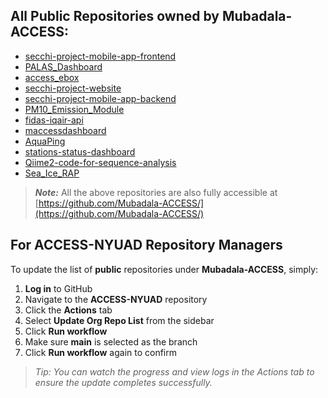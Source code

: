 <!-- START_ORG_REPOS -->
## All Public Repositories owned by Mubadala-ACCESS: 

- [secchi-project-mobile-app-frontend](https://github.com/Mubadala-ACCESS/secchi-project-mobile-app-frontend)
- [PALAS_Dashboard](https://github.com/Mubadala-ACCESS/PALAS_Dashboard)
- [access_ebox](https://github.com/Mubadala-ACCESS/access_ebox)
- [secchi-project-website](https://github.com/Mubadala-ACCESS/secchi-project-website)
- [secchi-project-mobile-app-backend](https://github.com/Mubadala-ACCESS/secchi-project-mobile-app-backend)
- [PM10_Emission_Module](https://github.com/Mubadala-ACCESS/PM10_Emission_Module)
- [fidas-iqair-api](https://github.com/Mubadala-ACCESS/fidas-iqair-api)
- [maccessdashboard](https://github.com/Mubadala-ACCESS/maccessdashboard)
- [AquaPing](https://github.com/Mubadala-ACCESS/AquaPing)
- [stations-status-dashboard](https://github.com/Mubadala-ACCESS/stations-status-dashboard)
- [Qiime2-code-for-sequence-analysis](https://github.com/Mubadala-ACCESS/Qiime2-code-for-sequence-analysis)
- [Sea_Ice_RAP](https://github.com/Mubadala-ACCESS/Sea_Ice_RAP)
<!-- END_ORG_REPOS -->
> **_Note:_** All the above repositories are also fully accessible at [https://github.com/Mubadala-ACCESS/](https://github.com/Mubadala-ACCESS/)

## For ACCESS-NYUAD Repository Managers
To update the list of **public** repositories under **Mubadala-ACCESS**, simply:
1. **Log in** to GitHub  
2. Navigate to the **ACCESS-NYUAD** repository  
3. Click the **Actions** tab  
4. Select **Update Org Repo List** from the sidebar  
5. Click **Run workflow**  
6. Make sure **main** is selected as the branch  
7. Click **Run workflow** again to confirm  

>  _Tip: You can watch the progress and view logs in the Actions tab to ensure the update completes successfully._
